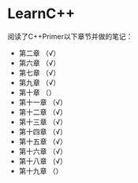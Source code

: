 # LearnC++

阅读了C++Primer以下章节并做的笔记：

- 第二章 （√）
- 第六章 （√）
- 第七章 （√）
- 第九章 （√）
- 第十章 （）
- 第十一章 （√）
- 第十二章 （√）
- 第十三章 （√）
- 第十四章 （√）
- 第十五章 （√）
- 第十六章 （√）
- 第十八章 （√）
- 第十九章 （）
